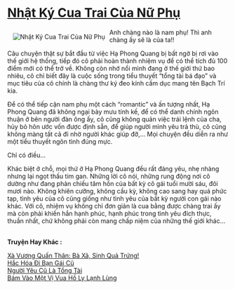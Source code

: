 <a href="https://utruyen.com/nhat-ky-cua-trai-cua-nu-phu/16900/" title="Nhật Ký Cua Trai Của Nữ Phụ"><h1>Nhật Ký Cua Trai Của Nữ Phụ</h1></a><div style="display:table"><img align="right" style="float: left; padding: 10px;" src="https://utruyen.com/images/story/200x260/nhat-ky-cua-trai-cua-nu-phu.jpg" alt="Nhật Ký Cua Trai Của Nữ Phụ">Anh chàng nào là nam phụ! Thì anh chàng ấy sẽ là của ta!!<p></p>Câu chuyện thật sự bắt đầu từ việc Hạ Phong Quang bị bất ngờ bị rơi vào thế giới hệ thống, tiếp đó cô phải hoàn thành nhiệm vụ để có thể tích đủ 100 điểm mới có thể trở về. Không còn nhớ nổi mình đang ở thế giới thứ bao nhiêu, cô chỉ biết đây là cuộc sống trong tiểu thuyết “tổng tài bá đạo” và mục tiêu của cô chính là chàng thư ký đeo kính cấm dục mang tên Bạch Trí kia.<p></p>Để có thể tiếp cận nam phụ một cách “romantic” và ấn tượng nhất, Hạ Phong Quang đã không ngại bày mưu tính kế, để có thể danh chính ngôn thuận ở bên người đàn ông ấy, cô cũng không quản việc trái lệnh của cha, hủy bỏ hôn ước vốn được định sẵn, để giúp người mình yêu trả thù, cô cũng không màng tất cả đi nhờ người khác giúp đỡ,… Mọi chuyện đều diễn ra như một tiểu thuyết ngôn tình đúng mực.<p></p>Chỉ có điều…<p></p>Khác biệt ở chỗ, mọi thứ ở Hạ Phong Quang đều rất đáng yêu, nhẹ nhàng nhưng lại ngọt thấu tim gan. Những lời cô nói, những rung động nơi cô dường như đang phản chiếu tâm hồn của bất kỳ cô gái tuổi mười sáu, đôi mươi nào. Không khiên cưỡng, không cầu kỳ, không cao sang hay quá phức tạp, tình yêu của cô cũng giống như tình yêu của bất kỳ người con gái nào khác. Với cô, nhiệm vụ không chỉ đơn giản là cua bằng được chàng trai ấy mà còn phải khiến hắn hạnh phúc, hạnh phúc trong tình yêu đích thực, thuần nhất, chứ không phải còn mang chấp niệm của những thế giới khác…</div><p><br><b>Truyện Hay Khác :</b></p><a href="https://utruyen.com/xa-vuong-quan-than-ba-xa-sinh-qua-trung/16890/" alt="Xà Vương Quấn Thân: Bà Xã, Sinh Quả Trứng!">Xà Vương Quấn Thân: Bà Xã, Sinh Quả Trứng!</a><br/><a href="https://github.com/mlquan/truyenhay/tree/master/truyenhay/19091/" alt="Hắc Hóa Đi Bạn Gái Cũ">Hắc Hóa Đi Bạn Gái Cũ</a><br/><a href="https://github.com/quanluxury/dammy/tree/master/truyenhay/22199/" alt="Người Yêu Cũ Là Tổng Tài">Người Yêu Cũ Là Tổng Tài</a><br/><a href="https://www.plurk.com/p/nsthuu" alt="Bám Vào Một Vị Vua Hồ Ly Lạnh Lùng">Bám Vào Một Vị Vua Hồ Ly Lạnh Lùng</a><br/>